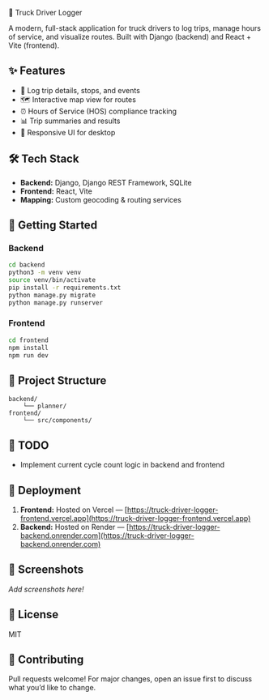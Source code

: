 🚚 Truck Driver Logger

A modern, full-stack application for truck drivers to log trips, manage hours of service, and visualize routes. Built with Django (backend) and React + Vite (frontend).

## ✨ Features

- 📝 Log trip details, stops, and events
- 🗺️ Interactive map view for routes
- ⏰ Hours of Service (HOS) compliance tracking
- 📊 Trip summaries and results
- 📱 Responsive UI for desktop

## 🛠️ Tech Stack

- **Backend:** Django, Django REST Framework, SQLite
- **Frontend:** React, Vite
- **Mapping:** Custom geocoding & routing services

## 🚀 Getting Started

### Backend

```bash
cd backend
python3 -m venv venv
source venv/bin/activate
pip install -r requirements.txt
python manage.py migrate
python manage.py runserver
```

### Frontend

```bash
cd frontend
npm install
npm run dev
```

## 📂 Project Structure

```
backend/
	└── planner/
frontend/
	└── src/components/
```

## 📝 TODO

- Implement current cycle count logic in backend and frontend

## 🚀 Deployment

1. **Frontend:** Hosted on Vercel — [https://truck-driver-logger-frontend.vercel.app](https://truck-driver-logger-frontend.vercel.app)
2. **Backend:** Hosted on Render — [https://truck-driver-logger-backend.onrender.com](https://truck-driver-logger-backend.onrender.com)

## 📸 Screenshots

_Add screenshots here!_

## 📄 License

MIT

## 🤝 Contributing

Pull requests welcome! For major changes, open an issue first to discuss what you’d like to change.
